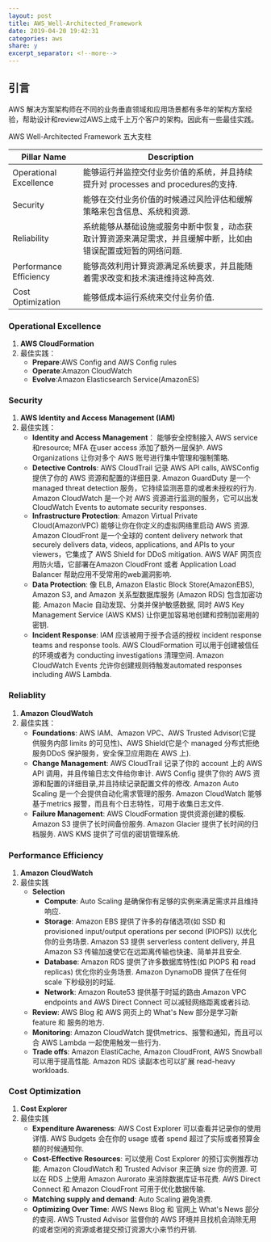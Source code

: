 ```yaml
---
layout: post
title: AWS_Well-Architected_Framework
date: 2019-04-20 19:42:31
categories: aws
share: y
excerpt_separator: <!--more-->
---
```



<!--more-->

## 引言
AWS 解决方案架构师在不同的业务垂直领域和应用场景都有多年的架构方案经验，帮助设计和review过AWS上成千上万个客户的架构。因此有一些最佳实践。

AWS Well-Architected Framework 五大支柱

Pillar Name|Description
-----------|-----------Operational Excellence|能够运行并监控交付业务价值的系统，并且持续提升对 processes and procedures的支持.Security|能够在交付业务价值的时候通过风险评估和缓解策略来包含信息、系统和资源.Reliability|系统能够从基础设施或服务中断中恢复，动态获取计算资源来满足需求，并且缓解中断，比如由错误配置或短暂的网络问题.Performance Efficiency|能够高效利用计算资源满足系统要求，并且能随着需求改变和技术演进维持这种高效.Cost Optimization|能够低成本运行系统来交付业务价值.

### Operational Excellence

1. **AWS CloudFormation**
2. 最佳实践：
	- **Prepare**:AWS Config and AWS Config rules
	- **Operate**:Amazon CloudWatch
	- **Evolve**:Amazon Elasticsearch Service(AmazonES)
	
### Security
1. **AWS Identity and Access Management (IAM)**
2. 最佳实践：
	- **Identity and Access Management**： 能够安全控制接入 AWS service 和resource; MFA 在user access 添加了额外一层保护. AWS Organizations 让你对多个 AWS 账号进行集中管理和强制策略.
	- **Detective Controls**: AWS CloudTrail 记录 AWS API calls, AWSConfig 提供了你的 AWS 资源和配置的详细目录. Amazon GuardDuty 是一个 managed threat detection 服务，它持续监测恶意的或者未授权的行为. Amazon CloudWatch 是一个对 AWS 资源进行监测的服务，它可以出发 CloudWatch Events to automate security responses.
	- **Infrastructure Protection**: Amazon Virtual Private Cloud(AmazonVPC) 能够让你在你定义的虚拟网络里启动 AWS 资源. Amazon CloudFront 是一个全球的 content delivery network that securely delivers data, videos, applications, and APIs to your viewers，它集成了 AWS Shield for DDoS mitigation. AWS WAF 网页应用防火墙，它部署在Amazon CloudFront 或者 Application Load Balancer 帮助应用不受常用的web漏洞影响.
	- **Data Protection**: 像 ELB, Amazon Elastic Block Store(AmazonEBS), Amazon S3, and Amazon 关系型数据库服务 (Amazon RDS) 包含加密功能. Amazon Macie 自动发现、分类并保护敏感数据, 同时 AWS Key Management Service (AWS KMS) 让你更加容易地创建和控制加密用的密钥.
	- **Incident Response**: IAM 应该被用于授予合适的授权 incident response teams and response tools. AWS CloudFormation 可以用于创建被信任的环境或者为 conducting investigations 清理空间. Amazon CloudWatch Events 允许你创建规则待触发automated responses including AWS Lambda.

### Reliablity
1. **Amazon CloudWatch**
2. 最佳实践：
	- **Foundations**: AWS IAM、Amazon VPC、AWS Trusted Advisor(它提供服务内部 limits 的可见性)、AWS Shield(它是个 managed 分布式拒绝服务DDoS 保护服务，安全保卫应用跑在 AWS 上).
	- **Change Management**: AWS CloudTrail 记录了你的 account 上的 AWS API 调用，并且传输日志文件给你审计. AWS Config 提供了你的 AWS 资源和配置的详细目录,并且持续记录配置文件的修改. Amazon Auto Scaling 是一个会提供自动化需求管理的服务. Amazon CloudWatch 能够基于metrics 报警，而且有个日志特性，可用于收集日志文件.
	- **Failure Management**: AWS CloudFormation 提供资源创建的模板. Amazon S3 提供了长时间备份服务. Amazon Glacier 提供了长时间的归档服务. AWS KMS 提供了可信的密钥管理系统.

### Performance Efficiency
1. **Amazon CloudWatch**
2. 最佳实践
	- **Selection**
		- **Compute**: Auto Scaling 是确保你有足够的实例来满足需求并且维持响应.
		- **Storage**: Amazon EBS 提供了许多的存储选项(如 SSD 和 provisioned input/output operations per second (PIOPS)) 以优化你的业务场景. Amazon S3 提供 serverless content delivery, 并且 Amazon S3 传输加速使它在远距离传输也快速、简单并且安全.
		- **Database**: Amazon RDS 提供了许多数据库特性(如 PIOPS 和 read replicas) 优化你的业务场景. Amazon DynamoDB 提供了在任何 scale 下秒级别的时延.
		- **Network**: Amazon Route53 提供基于时延的路由.Amazon VPC endpoints and AWS Direct Connect 可以减轻网络距离或者抖动.
	- **Review**: AWS Blog 和 AWS 网页上的 What's New 部分是学习新 feature 和 服务的地方.
	- **Monitoring**: Amazon CloudWatch 提供metrics、报警和通知，而且可以合 AWS Lambda 一起使用触发一些行为.
	- **Trade offs**: Amazon ElastiCache, Amazon CloudFront, AWS Snowball 可以用于提高性能. Amazon RDS 读副本也可以扩展 read-heavy workloads.
	
### Cost Optimization
1. **Cost Explorer**
2. 最佳实践
	- **Expenditure Awareness**: AWS Cost Explorer 可以查看并记录你的使用详情. AWS Budgets 会在你的 usage 或者 spend 超过了实际或者预算金额的时候通知你.
	- **Cost-Effective Resources**: 可以使用 Cost Explorer 的预订实例推荐功能. Amazon CloudWatch 和 Trusted Advisor 来正确 size 你的资源. 可以在 RDS 上使用 Amazon Aurorato 来消除数据库证书花费. AWS Direct Connect 和 Amazon CloudFront 可用于优化数据传输.
	- **Matching supply and demand**: Auto Scaling 避免浪费.
	- **Optimizing Over Time**: AWS News Blog 和 官网上 What's News 部分的查阅. AWS Trusted Advisor 监督你的 AWS 环境并且找机会消除无用的或者空闲的资源或者提交预订资源大小来节约开销.















